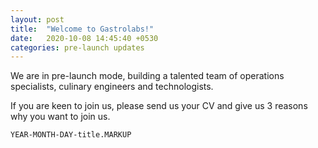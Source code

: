 ```yaml
---
layout: post
title:  "Welcome to Gastrolabs!"
date:   2020-10-08 14:45:40 +0530
categories: pre-launch updates
---
```


We are in pre-launch mode, building a talented team of operations specialists, culinary engineers and technologists.

If you are keen to join us, please send us your CV and give us 3 reasons why you want to join us.

`YEAR-MONTH-DAY-title.MARKUP`

[jekyll-docs]: https://jekyllrb.com/docs/home
[jekyll-gh]:   https://github.com/jekyll/jekyll
[jekyll-talk]: https://talk.jekyllrb.com/

